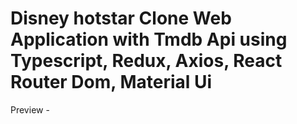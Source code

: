 # Disney hotstar Clone Web Application with Tmdb Api using Typescript, Redux, Axios, React Router Dom, Material Ui

Preview - 
